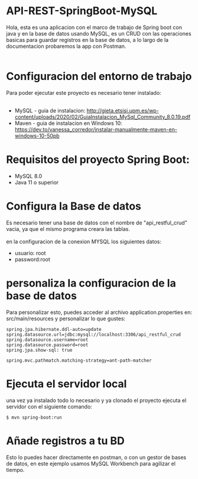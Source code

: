 # API-REST-SpringBoot-MySQL
Hola, esta es una aplicacion con el marco de trabajo de Spring boot con java y en la base de datos usando MySQL, es un CRUD con las operaciones basicas para guardar registros en la base de datos, a lo largo de la documentacion probaremos la app con Postman.
<br>
<br>
# Configuracion del entorno de trabajo
Para poder ejecutar este proyecto es necesario tener instalado:<br><br>
- MySQL - guia de instalacion: http://gieta.etsisi.upm.es/wp-content/uploads/2020/02/GuiaInstalacion_MySql_Community_8.0.19.pdf <br>
- Maven - guia de instalacion en Windows 10: https://dev.to/vanessa_corredor/instalar-manualmente-maven-en-windows-10-50pb <br>
# Requisitos del proyecto Spring Boot: <br>
- MySQL 8.0 <br>
- Java 11 o superior <br>
# Configura la Base de datos
Es necesario tener una base de datos con el nombre de "api_restful_crud" vacia, ya que el mismo programa creara las tablas.
<br><br>
en la configuracion de la conexion MYSQL los siguientes datos:
- usuario: root
- password:root
# personaliza la configuracion de la base de datos
Para personalizar esto, puedes acceder al archivo application.properties en: src/main/resources y personalizar lo que gustes:

```
spring.jpa.hibernate.ddl-auto=update
spring.datasource.url=jdbc:mysql://localhost:3306/api_restful_crud
spring.datasource.username=root
spring.datasource.password=root
spring.jpa.show-sql: true

spring.mvc.pathmatch.matching-strategy=ant-path-matcher

```
# Ejecuta el servidor local
una vez ya instalado todo lo necesario y ya clonado el proyecto ejecuta el servidor con el siguiente comando:
```
$ mvn spring-boot:run
```
# Añade registros a tu BD

Esto lo puedes hacer directamente en postman, o con un gestor de bases de datos, en este ejemplo usamos MySQL Workbench para agilizar el tiempo.
